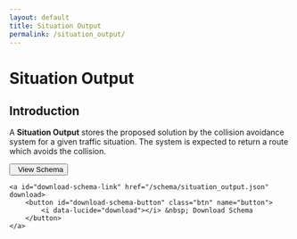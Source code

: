 ```yaml
---
layout: default
title: Situation Output
permalink: /situation_output/
---
```


# Situation Output

## Introduction
A **Situation Output** stores the proposed solution by the collision avoidance system for a given traffic situation. 
The system is expected to return a route which avoids the collision.

<div class="button-container">
    <a id="schema-link" href="/maritime-schema/docs/schema/situation_output.html">
        <button id="fullscreen-button" class="btn" name="button">
            <i data-lucide="file-json"></i> &nbsp; View Schema
    </button>
    </a>

    <a id="download-schema-link" href="/schema/situation_output.json" download>
        <button id="download-schema-button" class="btn" name="button">
            <i data-lucide="download"></i> &nbsp; Download Schema
        </button>
    </a>
</div>

<script src="https://unpkg.com/lucide@latest"></script>

<script>
lucide.createIcons();
</script>


<link rel="stylesheet" href="{{ '/assets/css/styles.css' | relative_url }}">
